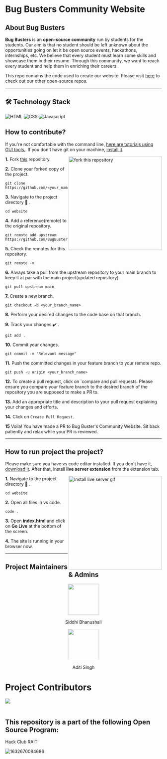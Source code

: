 # Bug Busters Community Website

## About Bug Busters

**Bug Busters** is an **open-source community** run by students for the students. Our aim is that no student should be left unknown about the opportunities going on let it be open source events, hackathons, internships, etc. We believe that every student must learn some skills and showcase them in their resume. Through this community, we want to reach every student and help them in enriching their careers.

This repo contains the code used to create our website. Please visit [here](https://github.com/BugBustersCommunity) to check out our other open-source repos.

<hr>

## 🛠️ Technology Stack

<div align="left">

<img alt="HTML" src="https://img.shields.io/badge/html5%20-%23E34F26.svg?&style=for-the-badge&logo=html5&logoColor=white"/> 
<img alt="CSS" src="https://img.shields.io/badge/css3%20-%231572B6.svg?&style=for-the-badge&logo=css3&logoColor=white"/> 
<img alt="Javascript" src="https://img.shields.io/badge/javascript%20-%23323330.svg?&style=for-the-badge&logo=javascript&logoColor=%23F7DF1E"/>

</div>

## How to **contribute**?

If you're not comfortable with the command line, [here are tutorials using GUI tools.](https://docs.github.com/en/desktop/installing-and-configuring-github-desktop/overview/getting-started-with-github-desktop). If you don't have git on your machine, [install it](https://help.github.com/articles/set-up-git/).

<img align="right" width="300" src="https://firstcontributions.github.io/assets/Readme/fork.png" alt="fork this repository" />

**1.** Fork [this](https://github.com/BugBustersCommunity/website) repository.

**2.** Clone your forked copy of the project.

```
git clone https://github.com/<your_name>/website.git
```

**3.** Navigate to the project directory :file_folder: .

```
cd website
```

**4.** Add a reference(remote) to the original repository.

```
git remote add upstream https://github.com/BugBustersCommunity/website.git
```

**5.** Check the remotes for this repository.

```
git remote -v
```

**6.** Always take a pull from the upstream repository to your main branch to keep it at par with the main project(updated repository).

```
git pull upstream main
```

**7.** Create a new branch.

```
git checkout -b <your_branch_name>
```

**8.** Perform your desired changes to the code base on that branch.

**9.** Track your changes :heavy_check_mark: .

```
git add .
```

**10.** Commit your changes.

```
git commit -m "Relevant message"
```

**11.** Push the committed changes in your feature branch to your remote repo.

```
git push -u origin <your_branch_name>
```

**12.** To create a pull request, click on `compare and pull requests. Please ensure you compare your feature branch to the desired branch of the repository you are supposed to make a PR to.

**13.** Add an appropriate title and description to your pull request explaining your changes and efforts.

**14.** Click on `Create Pull Request`.

**15** Voila! You have made a PR to Bug Buster's Community Website. Sit back patiently and relax while your PR is reviewed.

<hr>

## How to **run project the project**?

Please make sure you have vs code editor installed. If you don't have it, [download it](https://code.visualstudio.com/download).
After that, install **live server extension** from the extension tab.

<img align="right" width="300" src="https://i.imgur.com/uf9EcIw.gif" alt="Install live server gif" />

**1.** Navigate to the project directory :file_folder: .

```
cd website
```

**2.** Open all files in vs code.

```
code .
```

**3.** Open **index.html** and click on **Go Live** at the bottom of the screen.

**4.** The site is running in your browser now.

<hr>

<h2 align="center"> Project Maintainers & Admins </h2>

<div align="center"> 
    <a href="https://github.com/siddhi-244">
    <img src="https://avatars.githubusercontent.com/u/69195262?v=4" width=100px height=100px />
    </a>
    <p align="center"> Siddhi Bhanushali </p>
</div>

<div align="center"> 
    <a href="https://github.com/Aditi-Singh16">
    <img src="https://avatars.githubusercontent.com/u/74586135?v=4" width=100px height=100px />
    </a>
    <p align="center"> Aditi Singh </p>
</div>

# **Project Contributors** 

 <a href="https://github.com/BugBustersCommunity/website/graphs/contributors">
  <img src="https://contrib.rocks/image?repo=BugBustersCommunity/website" />
</a>
  
<br>
<br>
  
## This repository is a part of the following Open Source Program: <br>
Hack Club RAIT


![1632670084686](https://user-images.githubusercontent.com/80090908/179052180-5067b5fe-9c98-421e-b818-ae4bd7976ca8.jpg)

